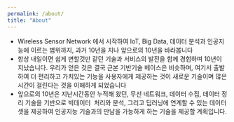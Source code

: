 ```yaml
---
permalink: /about/
title: "About"
---
```


* Wireless Sensor Network 에서 시작하여 IoT, Big Data, 데이터 분석과 인공지능에 이르는 범위까지, 과거 10년을 지나 앞으로의 10년을 바라봅니다
* 항상 내일이면 쉽게 변할것만 같던 기술과 서비스의 발전을 함께 경험하며 10년이 지났습니다. 우리가 얻은 것은 결국 근본 기반기술 베이스은 비슷하며, 여기서 출발하여 더 편리하고 가치있는 기능을 사용자에게 제공하는 것이 새로운 기술이며 많은 시간이 걸린다는 것을 이해하게 되었습니다 
* 앞으로의 10년은 지난시간동안 누적해 왔던, 무선 네트워크, 데이터 수집, 데이터 정리 기술을 기반으로 빅데이터  처리와 분석, 그리고 딥러닝에 연계할 수 있는 데이터 셋을 제공하여 인공지능 기술과의 만남을 가능하게 하는 기술을 제공할 계획입니다.

